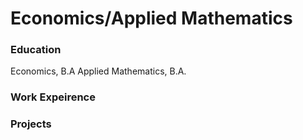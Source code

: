 # Economics/Applied Mathematics

### Education
Economics, B.A
Applied Mathematics, B.A.

### Work Expeirence

### Projects
